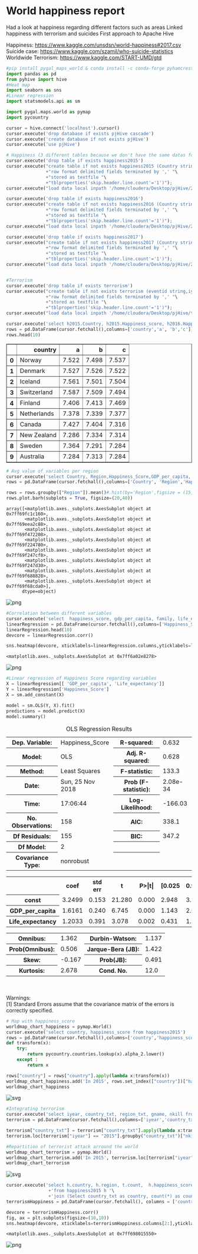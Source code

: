 <h1>World happiness report</h1>
Had a look at happiness regarding different factors such as areas
Linked happiness with terrorism and suicides
First approach to Apache Hive


Happiness: https://www.kaggle.com/unsdsn/world-happiness#2017.csv
Suicide case: https://www.kaggle.com/szamil/who-suicide-statistics
Worldwide Terrorism: https://www.kaggle.com/START-UMD/gtd


```python
#pip install pygal_maps_world & conda install -c conda-forge pyhamcrest  & pip install cairosvg & pycountry
import pandas as pd
from pyhive import hive
#Heat map
import seaborn as sns 
#Linear regression
import statsmodels.api as sm

import pygal.maps.world as pymap
import pycountry
```


```python
cursor = hive.connect('localhost').cursor()
cursor.execute('drop database if exists pjHive cascade')
cursor.execute('create database if not exists pjHive')
cursor.execute('use pjHive')
```


```python
# Happiness (3 different tables because we don't have the same datas for each year)
cursor.execute('drop table if exists happiness2015')
cursor.execute("create table if not exists happiness2015 (Country string,Region string,Happiness_Rank int,Happiness_Score float,Standard_Error float,GDP_Per_Capita float,Family float,Life_Expectancy float,Freedom float,Government_Corruption float,Generosity float,Dystopia_Residual float) "\
               +"row format delimited fields terminated by ',' "\
               +"stored as textfile "\
               +"tblproperties('skip.header.line.count'='1')");
cursor.execute("load data local inpath '/home/cloudera/Desktop/pjHive/2015.csv' into table happiness2015")

cursor.execute('drop table if exists happiness2016')
cursor.execute("create table if not exists happiness2016 (Country string,Region string,Happiness_Rank int,Happiness_Score float,Lower_Confidence_Interval float,Upper_Confidence_Interval float,GDP_per_Capita float,Family float,Life_Expectancy float,Freedom float,Government_Corruption float,Generosity float,Dystopia_Residual float) "\
               +"row format delimited fields terminated by ',' "\
               +"stored as textfile "\
               +"tblproperties('skip.header.line.count'='1')");
cursor.execute("load data local inpath '/home/cloudera/Desktop/pjHive/2016.csv' into table happiness2016")

cursor.execute('drop table if exists happiness2017')
cursor.execute("create table if not exists happiness2017 (Country string,Happiness_Rank int ,Happiness_Score float,Whisker_high float,Whisker_low float,GDP_per_Capita float,Family float,Life_Expectancy float,Freedom float,Generosity float,Government_Corruption float,Dystopia_Residual float) "\
               +"row format delimited fields terminated by ',' "\
               +"stored as textfile "\
               +"tblproperties('skip.header.line.count'='1')");
cursor.execute("load data local inpath '/home/cloudera/Desktop/pjHive/2017.csv' into table happiness2017")


#Terrorism
cursor.execute('drop table if exists terrorism')
cursor.execute("create table if not exists terrorism (eventid string,iyear string,imonth string,iday string,approxdate string,extend string,resolution string,country string,country_txt string,region string,region_txt string,provstate string,city string,latitude string,longitude string,specificity string,vicinity string,location string,summary string,crit1 string,crit2 string,crit3 string,doubtterr string,alternative string,alternative_txt string,multiple string,success string,suicide string,attacktype1 string,attacktype1_txt string,attacktype2 string,attacktype2_txt string,attacktype3 string,attacktype3_txt string,targtype1 string,targtype1_txt string,targsubtype1 string,targsubtype1_txt string,corp1 string,target1 string,natlty1 string,natlty1_txt string,targtype2 string,targtype2_txt string,targsubtype2 string,targsubtype2_txt string,corp2 string,target2 string,natlty2 string,natlty2_txt string,targtype3 string,targtype3_txt string,targsubtype3 string,targsubtype3_txt string,corp3 string,target3 string,natlty3 string,natlty3_txt string,gname string,gsubname string,gname2 string,gsubname2 string,gname3 string,gsubname3 string,motive string,guncertain1 string,guncertain2 string,guncertain3 string,individual string,nperps string,nperpcap string,claimed string,claimmode string,claimmode_txt string,claim2 string,claimmode2 string,claimmode2_txt string,claim3 string,claimmode3 string,claimmode3_txt string,compclaim string,weaptype1 string,weaptype1_txt string,weapsubtype1 string,weapsubtype1_txt string,weaptype2 string,weaptype2_txt string,weapsubtype2 string,weapsubtype2_txt string,weaptype3 string,weaptype3_txt string,weapsubtype3 string,weapsubtype3_txt string,weaptype4 string,weaptype4_txt string,weapsubtype4 string,weapsubtype4_txt string,weapdetail string,nkill string,nkillus string,nkillter string,nwound string,nwoundus string,nwoundte string,property string,propextent string,propextent_txt string,propvalue string,propcomment string,ishostkid string,nhostkid string,nhostkidus string,nhours string,ndays string,divert string,kidhijcountry string,ransom string,ransomamt string,ransomamtus string,ransompaid string,ransompaidus string,ransomnote string,hostkidoutcome string,hostkidoutcome_txt string,nreleased string,addnotes string,scite1 string,scite2 string,scite3 string,dbsource string,INT_LOG string,INT_IDEO string,INT_MISC string,INT_ANY string,related string) "\
               +"row format delimited fields terminated by ',' "\
               +"stored as textfile "\
               +"tblproperties('skip.header.line.count'='1')");
cursor.execute("load data local inpath '/home/cloudera/Desktop/pjHive/terrorism.csv' into table terrorism")

```


```python
cursor.execute('select h2015.Country, h2015.Happiness_score, h2016.Happiness_score,h2017.Happiness_score from happiness2015 h2015 join happiness2016 h2016 on h2016.Country = h2015.Country join happiness2017 h2017 on h2017.Country = h2015.Country')
rows = pd.DataFrame(cursor.fetchall(),columns=['country','a', 'b','c'])
rows.head(10)
```




<div>
<style scoped>
    .dataframe tbody tr th:only-of-type {
        vertical-align: middle;
    }

    .dataframe tbody tr th {
        vertical-align: top;
    }

    .dataframe thead th {
        text-align: right;
    }
</style>
<table border="1" class="dataframe">
  <thead>
    <tr style="text-align: right;">
      <th></th>
      <th>country</th>
      <th>a</th>
      <th>b</th>
      <th>c</th>
    </tr>
  </thead>
  <tbody>
    <tr>
      <th>0</th>
      <td>Norway</td>
      <td>7.522</td>
      <td>7.498</td>
      <td>7.537</td>
    </tr>
    <tr>
      <th>1</th>
      <td>Denmark</td>
      <td>7.527</td>
      <td>7.526</td>
      <td>7.522</td>
    </tr>
    <tr>
      <th>2</th>
      <td>Iceland</td>
      <td>7.561</td>
      <td>7.501</td>
      <td>7.504</td>
    </tr>
    <tr>
      <th>3</th>
      <td>Switzerland</td>
      <td>7.587</td>
      <td>7.509</td>
      <td>7.494</td>
    </tr>
    <tr>
      <th>4</th>
      <td>Finland</td>
      <td>7.406</td>
      <td>7.413</td>
      <td>7.469</td>
    </tr>
    <tr>
      <th>5</th>
      <td>Netherlands</td>
      <td>7.378</td>
      <td>7.339</td>
      <td>7.377</td>
    </tr>
    <tr>
      <th>6</th>
      <td>Canada</td>
      <td>7.427</td>
      <td>7.404</td>
      <td>7.316</td>
    </tr>
    <tr>
      <th>7</th>
      <td>New Zealand</td>
      <td>7.286</td>
      <td>7.334</td>
      <td>7.314</td>
    </tr>
    <tr>
      <th>8</th>
      <td>Sweden</td>
      <td>7.364</td>
      <td>7.291</td>
      <td>7.284</td>
    </tr>
    <tr>
      <th>9</th>
      <td>Australia</td>
      <td>7.284</td>
      <td>7.313</td>
      <td>7.284</td>
    </tr>
  </tbody>
</table>
</div>




```python
# Avg value of variables per region
cursor.execute('select Country, Region,Happiness_Score,GDP_per_capita, Family, Life_expectancy, Freedom, Generosity, Government_Corruption,Dystopia_Residual from happiness2015')
rows = pd.DataFrame(cursor.fetchall(),columns=['Country', 'Region','Happiness_Score','GDP_per_capita', 'Family', 'Life_expectancy', 'Freedom', 'Generosity', 'Government_Corruption','Dystopia_Residual'])

rows = rows.groupby(["Region"]).mean()#.hist(by='Region',figsize = (15,20))
rows.plot.barh(subplots = True, figsize=(20,40))
```




    array([<matplotlib.axes._subplots.AxesSubplot object at 0x7ff69fc1c160>,
           <matplotlib.axes._subplots.AxesSubplot object at 0x7ff69eea2c88>,
           <matplotlib.axes._subplots.AxesSubplot object at 0x7ff69f472208>,
           <matplotlib.axes._subplots.AxesSubplot object at 0x7ff69f224780>,
           <matplotlib.axes._subplots.AxesSubplot object at 0x7ff69f247cf8>,
           <matplotlib.axes._subplots.AxesSubplot object at 0x7ff69f247d30>,
           <matplotlib.axes._subplots.AxesSubplot object at 0x7ff69f688828>,
           <matplotlib.axes._subplots.AxesSubplot object at 0x7ff69f68cda0>],
          dtype=object)




![png](output_5_1.png)



```python
#Correlation between different variables
cursor.execute('select  happiness_score, gdp_per_capita, family, life_expectancy, freedom, generosity, government_corruption,dystopia_residual from happiness2015')
linearRegression = pd.DataFrame(cursor.fetchall(),columns=['Happiness_Score', 'GDP_per_capita', 'Family', 'Life_expectancy', 'Freedom', 'Generosity', 'Government_Corruption','Dystopia_Residual'])
linearRegression.head(10)
devcore = linearRegression.corr()

sns.heatmap(devcore, xticklabels=linearRegression.columns,yticklabels=linearRegression.columns,annot=True)
```




    <matplotlib.axes._subplots.AxesSubplot at 0x7ff6a02e8278>




![png](output_6_1.png)



```python
#Linear regression of Happiness Score regarding variables
X = linearRegression[[ 'GDP_per_capita', 'Life_expectancy']]
Y = linearRegression['Happiness_Score']
X = sm.add_constant(X)

model = sm.OLS(Y, X).fit()
predictions = model.predict(X)
model.summary()
```




<table class="simpletable">
<caption>OLS Regression Results</caption>
<tr>
  <th>Dep. Variable:</th>     <td>Happiness_Score</td> <th>  R-squared:         </th> <td>   0.632</td>
</tr>
<tr>
  <th>Model:</th>                   <td>OLS</td>       <th>  Adj. R-squared:    </th> <td>   0.628</td>
</tr>
<tr>
  <th>Method:</th>             <td>Least Squares</td>  <th>  F-statistic:       </th> <td>   133.3</td>
</tr>
<tr>
  <th>Date:</th>             <td>Sun, 25 Nov 2018</td> <th>  Prob (F-statistic):</th> <td>2.08e-34</td>
</tr>
<tr>
  <th>Time:</th>                 <td>17:06:44</td>     <th>  Log-Likelihood:    </th> <td> -166.03</td>
</tr>
<tr>
  <th>No. Observations:</th>      <td>   158</td>      <th>  AIC:               </th> <td>   338.1</td>
</tr>
<tr>
  <th>Df Residuals:</th>          <td>   155</td>      <th>  BIC:               </th> <td>   347.2</td>
</tr>
<tr>
  <th>Df Model:</th>              <td>     2</td>      <th>                     </th>     <td> </td>   
</tr>
<tr>
  <th>Covariance Type:</th>      <td>nonrobust</td>    <th>                     </th>     <td> </td>   
</tr>
</table>
<table class="simpletable">
<tr>
         <td></td>            <th>coef</th>     <th>std err</th>      <th>t</th>      <th>P>|t|</th>  <th>[0.025</th>    <th>0.975]</th>  
</tr>
<tr>
  <th>const</th>           <td>    3.2499</td> <td>    0.153</td> <td>   21.280</td> <td> 0.000</td> <td>    2.948</td> <td>    3.552</td>
</tr>
<tr>
  <th>GDP_per_capita</th>  <td>    1.6161</td> <td>    0.240</td> <td>    6.745</td> <td> 0.000</td> <td>    1.143</td> <td>    2.089</td>
</tr>
<tr>
  <th>Life_expectancy</th> <td>    1.2033</td> <td>    0.391</td> <td>    3.078</td> <td> 0.002</td> <td>    0.431</td> <td>    1.975</td>
</tr>
</table>
<table class="simpletable">
<tr>
  <th>Omnibus:</th>       <td> 1.362</td> <th>  Durbin-Watson:     </th> <td>   1.137</td>
</tr>
<tr>
  <th>Prob(Omnibus):</th> <td> 0.506</td> <th>  Jarque-Bera (JB):  </th> <td>   1.422</td>
</tr>
<tr>
  <th>Skew:</th>          <td>-0.167</td> <th>  Prob(JB):          </th> <td>   0.491</td>
</tr>
<tr>
  <th>Kurtosis:</th>      <td> 2.678</td> <th>  Cond. No.          </th> <td>    12.0</td>
</tr>
</table><br/><br/>Warnings:<br/>[1] Standard Errors assume that the covariance matrix of the errors is correctly specified.




```python
# Map with happiness_score
worldmap_chart_happiness = pymap.World()
cursor.execute('select country, happiness_score from happiness2015')
rows = pd.DataFrame(cursor.fetchall(),columns=['country','happiness_score'])
def transform(x):
    try:
        return pycountry.countries.lookup(x).alpha_2.lower()
    except :
        return x

rows["country"] = rows["country"].apply(lambda x:transform(x))
worldmap_chart_happiness.add('In 2015', rows.set_index(["country"])["happiness_score"].to_dict())
worldmap_chart_happiness
```




![svg](output_8_0.svg)




```python
#Integrating terrorism
cursor.execute('select iyear, country_txt, region_txt, gname, nkill from terrorism')
terrorism = pd.DataFrame(cursor.fetchall(),columns=['iyear','country_txt','region_txt','gname','nkill'])

terrorism["country_txt"] = terrorism["country_txt"].apply(lambda x:transform(x))
terrorism.loc[terrorism["iyear"] == "2015"].groupby("country_txt")["nkill"].count()

#Repartition of terrorist attack arround the world
worldmap_chart_terrorism = pymap.World()
worldmap_chart_terrorism.add('In 2015', terrorism.loc[terrorism["iyear"] == "2015"].groupby("country_txt")["nkill"].count().to_dict())
worldmap_chart_terrorism
```




![svg](output_9_0.svg)




```python
cursor.execute('select h.country, h.region, t.count,  h.happiness_score, h.gdp_per_capita, h.family, h.life_expectancy, h.freedom, h.generosity, h.government_corruption, h.dystopia_residual '\
                +'from happiness2015 h '\
                +'join (Select country_txt as country, count(*) as count from terrorism group by country_txt) t on t.country = h.country')
terrorismHappiness = pd.DataFrame(cursor.fetchall(), columns = ['country', 'region', 'attacks',  'happiness_score', 'gdp_per_capita', 'family', 'life_expectancy', 'freedom', 'generosity', 'government_corruption', 'dystopia_residual'])

```


```python
devcore = terrorismHappiness.corr()
fig, ax = plt.subplots(figsize=(10,10)) 
sns.heatmap(devcore, xticklabels=terrorismHappiness.columns[2:],yticklabels=terrorismHappiness.columns[2:],annot=True, linewidths=.5, ax=ax)
```




    <matplotlib.axes._subplots.AxesSubplot at 0x7ff698015550>




![png](output_11_1.png)

